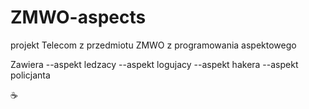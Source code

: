 # ZMWO-aspects
projekt Telecom z przedmiotu ZMWO z programowania aspektowego

Zawiera 
      --aspekt ledzacy
      --aspekt logujacy
      --aspekt hakera
      --aspekt policjanta

:coffee:
